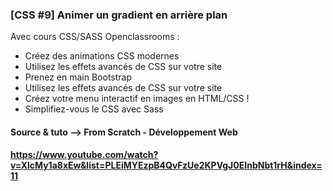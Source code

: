 ### [CSS #9] Animer un gradient en arrière plan

Avec cours CSS/SASS Openclassrooms :

- Créez des animations CSS modernes
- Utilisez les effets avancés de CSS sur votre site
- Prenez en main Bootstrap
- Utilisez les effets avancés de CSS sur votre site
- Créez votre menu interactif en images en HTML/CSS !
- Simplifiez-vous le CSS avec Sass

#### Source & tuto --> From Scratch - Développement Web

#### https://www.youtube.com/watch?v=XlcMy1a8xEw&list=PLEiMYEzpB4QvFzUe2KPVgJ0EInbNbt1rH&index=11